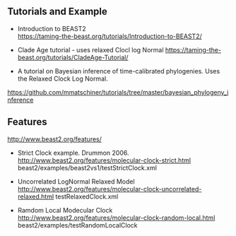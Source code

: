 ## Tutorials and Example

- Introduction to BEAST2 <br>
https://taming-the-beast.org/tutorials/Introduction-to-BEAST2/

- Clade Age tutorial - uses relaxed Clocl log Normal
https://taming-the-beast.org/tutorials/CladeAge-Tutorial/

- A tutorial on Bayesian inference of time-calibrated phylogenies. Uses the Relaxed Clock Log Normal.

https://github.com/mmatschiner/tutorials/tree/master/bayesian_phylogeny_inference

## Features

http://www.beast2.org/features/

- Strict Clock example. Drummon 2006.
http://www.beast2.org/features/molecular-clock-strict.html
 beast2/examples/beast2vs1/testStrictClock.xml

- Uncorrelated LogNormal Relaxed Model
http://www.beast2.org/features/molecular-clock-uncorrelated-relaxed.html
testRelaxedClock.xml

- Ramdom Local Modecular Clock
http://www.beast2.org/features/molecular-clock-random-local.html
beast2/examples/testRandomLocalClock
